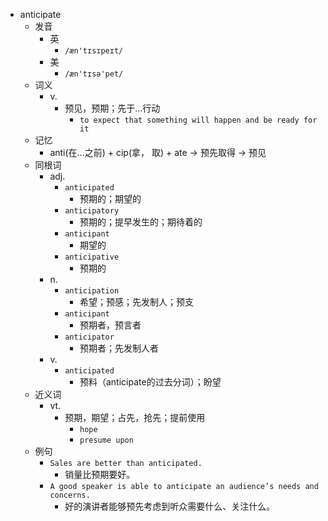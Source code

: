 - anticipate
  - 发音
    - 英
      - `/æn'tɪsɪpeɪt/`
    - 美
      - `/æn'tɪsə'pet/`
  - 词义
    - v.
      - 预见，预期；先于…行动
        - `to expect that something will happen and be ready for it`
  - 记忆
    - anti(在…之前) + cip(拿， 取) + ate → 预先取得 → 预见
  - 同根词
    - adj.
      - `anticipated`
        - 预期的；期望的
      - `anticipatory`
        - 预期的；提早发生的；期待着的
      - `anticipant`
        - 期望的
      - `anticipative`
        - 预期的
    - n.
      - `anticipation`
        - 希望；预感；先发制人；预支
      - `anticipant`
        - 预期者，预言者
      - `anticipator`
        - 预期者；先发制人者
    - v.
      - `anticipated`
        - 预料（anticipate的过去分词）；盼望
  - 近义词
    - vt.
      - 预期，期望；占先，抢先；提前使用
        - `hope`
        - `presume upon`
  - 例句
    - `Sales are better than anticipated.`
      - 销量比预期要好。
    - `A good speaker is able to anticipate an audience’s needs and concerns.`
      - 好的演讲者能够预先考虑到听众需要什么、关注什么。

